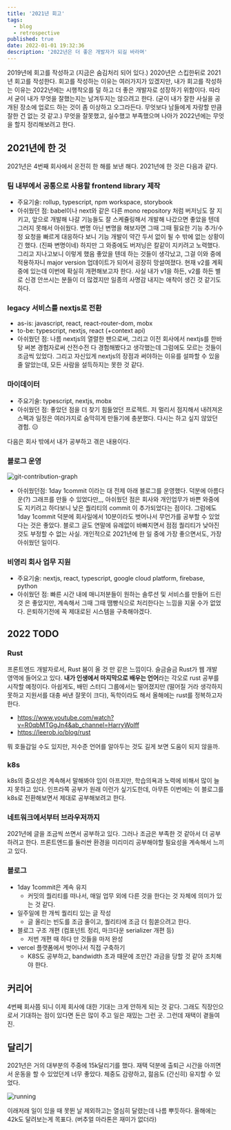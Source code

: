 ```yaml
---
title: '2021년 회고'
tags:
  - blog
  - retrospective
published: true
date: 2022-01-01 19:32:36
description: '2022년은 더 좋은 개발자가 되길 바라며'
---
```


2019년에 회고를 작성하고 (지금은 숨김처리 되어 있다.) 2020년은 스킵한뒤로 2021년 회고를 작성한다. 회고를 작성하는 이유는 여러가지가 있겠지만, 내가 회고를 작성하는 이유는 2022년에는 시행착오를 덜 하고 더 좋은 개발자로 성장하기 위함이다. 따라서 굳이 내가 무엇을 잘했는지는 남겨두지는 않으려고 한다. (굳이 내가 잘한 사실을 공개된 장소에 업로드 하는 것이 좀 이상하고 오그라든다. 무엇보다 남들에게 자랑할 만큼 잘한 건 없는 것 같고.) 무엇을 잘못했고, 실수했고 부족했으며 나아가 2022년에는 무엇을 할지 정리해보려고 한다.

## 2021년에 한 것

2021년은 4번째 회사에서 온전히 한 해를 보낸 해다. 2021년에 한 것은 다음과 같다.

### 팀 내부에서 공통으로 사용할 frontend library 제작

- 주요기술: rollup, typescript, npm workspace, storybook
- 아쉬웠던 점: babel이나 next와 같은 다른 mono repository 처럼 버저닝도 잘 지키고, 앞으로 개발해 나갈 기능들도 잘 스케쥴링해서 개발해 나갔으면 좋았을 텐데 그러지 못해서 아쉬웠다. 변명 아닌 변명을 해보자면 그때 그때 필요한 기능 추가/수정 요청을 빠르게 대응하다 보니 기능 개발이 약간 두서 없이 될 수 밖에 없는 상황이긴 했다. (진짜 변명이네) 하지만 그 와중에도 버저닝은 칼같이 지키려고 노력했다. 그리고 지나고보니 이렇게 했음 좋았을 텐데 하는 것들이 생각났고, 그걸 이와 중에 적용하자니 major version 업데이트가 되어서 굉장히 망설여졌다. 현재 v2를 계획중에 있는데 이번에 확실히 개편해보고자 한다. 사실 내가 v1을 하든, v2를 하든 별로 신경 안쓰시는 분들이 더 많겠지만 일종의 사명감 내지는 애착이 생긴 것 같기도 하다.

### legacy 서비스를 nextjs로 전환

- as-is: javascript, react, react-router-dom, mobx
- to-be: typescript, nextjs, react (+context api)
- 아쉬웠던 점: 나름 nextjs의 열렬한 팬으로써, 그리고 이전 회사에서 nextjs를 한바탕 써본 경험자로써 산전수전 다 경험해봤다고 생각했는데 그럼에도 모르는 것들이 조금씩 있었다. 그리고 자신있게 nextjs의 장점과 써야하는 이유를 설파할 수 있을 줄 알았는데, 모든 사람을 설득하지는 못한 것 같다.

### 마이데이터

- 주요기술: typescript, nextjs, mobx
- 아쉬웠던 점: 좋았던 점을 더 찾기 힘들었던 프로젝트. 저 멀리서 점지해서 내려져온 스펙과 일정은 여러가지로 숨막히게 만들기에 충분했다. 다시는 하고 싶지 않았던 경험. 😑

다음은 회사 밖에서 내가 공부하고 겪은 내용이다.

### 블로그 운영

![git-contribution-graph](./images/git-contribution-graph.png)

- 아쉬웠던점: 1day 1commit 이라는 대 전제 아래 블로그를 운영했다. 덕분에 아름다운(?) 그래프를 만들 수 있었다만,,, 아쉬웠던 점은 회사와 개인업무가 바쁜 와중에도 지키려고 하다보니 낮은 퀄리티의 commit 이 추가되었다는 점이다. 그럼에도 1day 1commit 덕분에 회사일에서 10분이라도 벗어나서 무언가를 공부할 수 있었다는 것은 좋았다. 블로그 글도 연말에 유례없이 바빠지면서 점점 퀄리티가 낮아진 것도 부정할 수 없는 사실. 개인적으로 2021년에 한 일 중에 가장 좋으면서도, 가장 아쉬웠던 일이다.

### 비영리 회사 업무 지원

- 주요기술: nextjs, react, typescript, google cloud platform, firebase, python
- 아쉬웠던 점: 빠른 시간 내에 매니저분들이 원하는 솔루션 및 서비스를 만들어 드린 것 은 좋았지만, 계속해서 그때 그때 땜빵식으로 처리한다는 느낌을 지울 수가 없었다. 은퇴하기전에 꼭 제대로된 시스템을 구축해야겠다.

## 2022 TODO

### Rust

프론트엔드 개발자로서, Rust 붐이 올 것 만 같은 느낌이다. 슬금슬금 Rust가 웹 개발 영역에 들어오고 있다. **내가 인생에서 마지막으로 배우는 언어**라는 각오로 rust 공부를 시작할 예정이다. 아쉽게도, 배민 스터디 그룹에서는 떨어졌지만 (떨어질 거라 생각하지 못하고 지원서를 대충 써낸 잘못이 크다), 독학이라도 해서 올해에는 rust를 정복하고자 한다.

- https://www.youtube.com/watch?v=R0qbMTGgJn4&ab_channel=HarryWolff
- https://leerob.io/blog/rust

뭐 호들갑일 수도 있지만, 저수준 언어를 알아두는 것도 길게 보면 도움이 되지 않을까.

### k8s

k8s의 중요성은 계속해서 말해봐야 입이 아프지만, 학습의욕과 노력에 비해서 많이 늘지 못하고 있다. 인프라쪽 공부가 원래 이런가 싶기도한데, 아무튼 이번에는 이 블로그를 k8s로 전환해보면서 제대로 공부해보려고 한다.

### 네트워크에서부터 브라우저까지

2021년에 글을 조금씩 쓰면서 공부하고 있다. 그러나 조금은 부족한 것 같아서 더 공부하려고 한다. 프론트엔드를 둘러싼 환경을 미리미리 공부해야할 필요성을 계속해서 느끼고 있다.

### 블로그

- 1day 1commit은 계속 유지
  - 커밋의 퀄리티를 떠나서, 매일 업무 외에 다른 것을 한다는 것 자체에 의미가 있는 것 같다.
- 일주일에 한 개씩 퀄리티 있는 글 작성
  - 글 올리는 빈도를 조금 줄이고, 퀄리티에 조금 더 힘쏟으려고 한다.
- 블로그 구조 개편 (컴포넌트 정리, 마크다운 serializer 개편 등)
  - 저번 개편 때 하다 만 것들을 마저 완성
- vercel 플랫폼에서 벗어나서 직접 구축하기
  - K8S도 공부하고, bandwidth 초과 때문에 조만간 과금을 당할 것 같아 조치해야 한다.

## 커리어

4번째 회사쯤 되니 이제 회사에 대한 기대는 크게 안하게 되는 것 같다. 그래도 직장인으로서 기대하는 점이 있다면 돈은 많이 주고 일은 재밌는 그런 곳. 그런데 재택이 곁들여진.

## 달리기

2021년은 거의 대부분의 주중에 15k달리기를 했다. 재택 덕분에 출퇴근 시간을 아끼면서 운동을 할 수 있었던게 너무 좋았다. 체중도 감량하고, 젊음도 (간신히) 유지할 수 있었다.

![running](./images/2021_running.jpeg)

이래저래 일이 있을 때 못뛴 날 제외하고는 열심히 달렸는데 나름 뿌듯하다. 올해에는 42k도 달려보는게 목표다. (버추얼 마라톤은 재미가 없더라)
